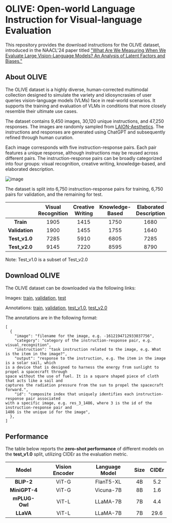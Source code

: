 # OLIVE: Open-world Language Instruction for Visual-language Evaluation
This repository provides the download instructions for the OLIVE dataset, introduced in the NAACL'24 paper titled ["What Are We Measuring When We Evaluate Large Vision-Language Models? An Analysis of Latent Factors and Biases."](https://arxiv.org/pdf/2404.02415.pdf)

## About OLIVE
The OLIVE dataset is a highly diverse, human-corrected multimodal collection designed to simulate the variety and idiosyncrasies of user queries vision-language models (VLMs) face in real-world scenarios. It supports the training and evaluation of VLMs in conditions that more closely resemble their ultimate use cases.

The dataset contains 9,450 images, 30,120 unique instructions, and 47,250 responses. The images are randomly sampled from [LAION-Aesthetics](https://laion.ai/blog/laion-aesthetics/). The instructions and responses are generated using ChatGPT and subsequently refined through human curation. 

Each image corresponds with five instruction-response pairs. Each pair features a unique response, although instructions may be reused across different pairs. The instruction-response pairs can be broadly categorized into four groups: visual recognition, creative writing, knowledge-based, and elaborated description. 

![image](https://github.com/jq-zh/olive-dataset/assets/164292001/9050cb3b-f263-4f07-8af3-8e37474adb6f)

The dataset is split into 6,750 instruction-response pairs for training, 6,750 pairs for validation, and the remaining for test. 

|               | Visual Recognition | Creative Writing | Knowledge-Based | Elaborated Description | Total |
|:-------------:|:------------------:|:----------------:|:---------------:|:----------------------:|:-----:|
|   **Train**   |        1905        |       1415       |      1750       |          1680          | 6750  |
| **Validation**|        1900        |       1455       |      1755       |          1640          | 6750  |
| **Test_v1.0** |        7285        |       5910       |      6805       |          7285          | 27000 |
| **Test_v2.0** |        9145        |       7220       |      8595       |          8790          | 33750 |

Note: Test_v1.0 is a subset of Test_v2.0 

## Download OLIVE

The OLIVE dataset can be downloaded via the following links: 

Images: [train](https://entuedu-my.sharepoint.com/:u:/g/personal/junqi_zhao_staff_main_ntu_edu_sg/EbSaoe-SpOlJiUg_vL0mgVwBvAzwGFF5mIP1Lv1mMchxog?e=RakYIu), [validation](https://entuedu-my.sharepoint.com/:u:/g/personal/junqi_zhao_staff_main_ntu_edu_sg/ERy5kdNAFw1NqmcOT1lFmYEBuHQUrABfMPW7wGj98C9xIw?e=7Lb4fE), [test](https://entuedu-my.sharepoint.com/:u:/g/personal/junqi_zhao_staff_main_ntu_edu_sg/ET0196QSoBlDqqzx8zKxI0oB4gemCAeZk-OgtdtDEv1cWg?e=rnRykM)

Annotations: [train](https://entuedu-my.sharepoint.com/:u:/g/personal/junqi_zhao_staff_main_ntu_edu_sg/Efh_5gWoU-hHgyKlDTCqNtIB6zqD9v61bd8TPtLToLVspQ?e=pwDa1t), [validation](https://entuedu-my.sharepoint.com/:u:/g/personal/junqi_zhao_staff_main_ntu_edu_sg/EayFAOSzPM1Pq-s2K57sd28BD-7kSIn8cy_NG17vUBa5DQ?e=7z5PbP), [test_v1.0](https://entuedu-my.sharepoint.com/:u:/g/personal/junqi_zhao_staff_main_ntu_edu_sg/EZheSs0Q68BOhtgCnXnislUBw2V1ixVNcml_qRv6jnslXQ?e=VHqlJ1), [test_v2.0](https://entuedu-my.sharepoint.com/:u:/g/personal/junqi_zhao_staff_main_ntu_edu_sg/EZWwNrjqf31LuYmfPwJwliUB3K7x3kWho2wvlTt0JLALhw?e=sgaABG)

The annotations are in the following format: 
```
[
  {
    "image": "filename for the image, e.g. -1612194712933037756",
    "category": "category of the instruction-response pair, e.g. visual_recognition",
    "instruction": "task instruction related to the image, e.g. What is the item in the image?",
    "output": "response to the instruction, e.g. The item in the image is a solar sail, which
is a device that is designed to harness the energy from sunlight to propel a spacecraft through
space without the use of fuel. It is a square shaped piece of cloth that acts like a sail and
captures the radiation pressure from the sun to propel the spacecraft forward.",
    "id": "composite index that uniquely identifies each instruction-response pair associated
with a specific image, e.g. res_3_1486, where 3 is the id of the instruction-response pair and
1486 is the unique id for the image",
  },
]
```
## Performance

The table below reports the **zero-shot performance** of different models on the **test_v1.0** split, utilizing CIDEr as the evaluation metric.

|    Model     | Vision Encoder | Language Model | Size | CIDEr  | 
|:------------:|:--------------:|:--------------:|:----:|:------:|
|  **BLIP-2**  |     ViT-G      |   FlanT5-XL    |  4B  |  5.2   |
| **MiniGPT-4**|     ViT-G      |   Vicuna-7B    |  8B  |  1.6   |
| **mPLUG-Owl**|     ViT-L      |    LLaMA-7B    |  7B  |  4.4   |
|  **LLaVA**   |     ViT-L      |    LLaMA-7B    |  7B  |  29.6  |
